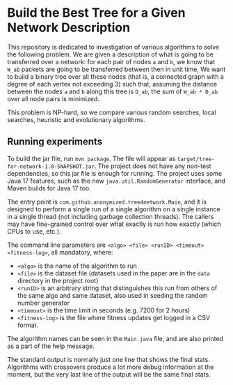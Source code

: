 # Build the Best Tree for a Given Network Description

This repository is dedicated to investigation of various algorithms to solve the following problem.
We are given a description of what is going to be transferred over a network:
for each pair of nodes `a` and `b`, we know that `W_ab` packets are going to be transferred between then in unit time,
We want to build a binary tree over all these nodes 
(that is, a connected graph with a degree of each vertex not exceeding 3) 
such that, assuming the distance between the nodes `a` and `b` along this tree is `D_ab`,
the sum of `W_ab * D_ab` over all node pairs is minimized. 

This problem is NP-hard, so we compare various random searches, local searches, heuristic and evolutionary algorithms.

## Running experiments

To build the jar file, run `mvn package`. The file will appear as `target/tree-for-network-1.0-SNAPSHOT.jar`.
The project does not have any non-test dependencies, so this jar file is enough for running.
The project uses some Java 17 features, such as the new `java.util.RandomGenerator` interface,
and Maven builds for Java 17 too.

The entry point is `com.github.anonymized.tree4network.Main`, and it is designed to perform a single run
of a single algorithm on a single instance in a single thread (not including garbage collection threads).
The callers may have fine-grained control over what exactly is run how exactly (which CPUs to use, etc.).

The command line parameters are `<algo> <file> <runID> <timeout> <fitness-log>`, all mandatory, where:
* `<algo>` is the name of the algorithm to run
* `<file>` is the dataset file (datasets used in the paper are in the `data` directory in the project root)
* `<runID>` is an arbitrary string that distinguishes this run from others of the same algo and same dataset, also used in seeding the random number generator
* `<timeout>` is the time limit in seconds (e.g. 7200 for 2 hours)
* `<fitness-log>` is the file where fitness updates get logged in a CSV format.

The algorithm names can be seen in the `Main.java` file, and are also printed as a part of the help message.

The standard output is normally just one line that shows the final stats.
Algorithms with crossovers produce a lot more debug information at the moment,
but the very last line of the output will be the same final stats.
